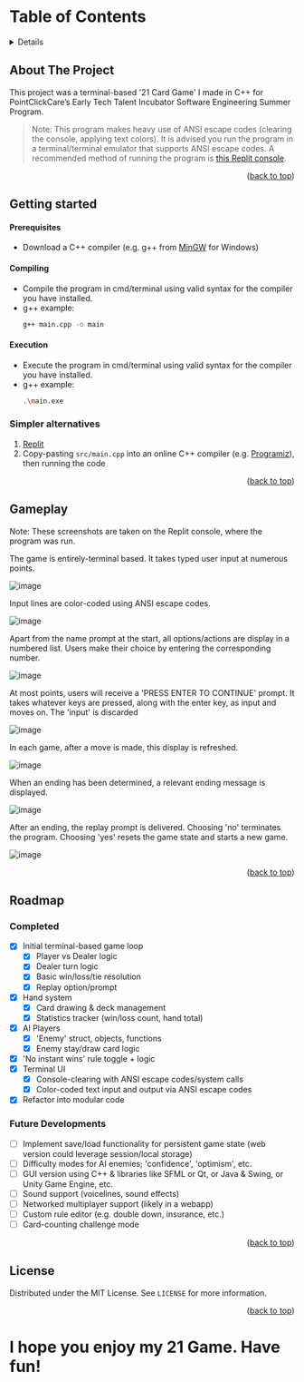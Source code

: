 <a id="readme-top"></a>
<!-- TABLE OF CONTENTS -->
# Table of Contents
<details>
  <ol>
    <li><a href="#about-the-project">About The Project</a></li>
    <li><a href="#getting-started">Getting Started</a></li>
    <li><a href="#gameplay">Gameplay</a></li>
    <li><a href="#roadmap">Roadmap</a></li>
    <li><a href="#license">License</a></li>
  </ol>
</details>

## About The Project
This project was a terminal-based '21 Card Game' I made in C++ for PointClickCare’s Early Tech Talent Incubator Software Engineering Summer Program.

> Note: This program makes heavy use of ANSI escape codes (clearing the console, applying text colors). It is advised you run the program in a terminal/terminal emulator that supports ANSI escape codes. 
> A recommended method of running the program is [this Replit console](https://replit.com/@teddycitroos/21-Game?v=1).

<p align="right">(<a href="#readme-top">back to top</a>)</p>

## Getting started
#### Prerequisites
* Download a C++ compiler (e.g. g++ from [MinGW](https://github.com/niXman/mingw-builds-binaries/releases) for Windows)

#### Compiling
* Compile the program in cmd/terminal using valid syntax for the compiler you have installed.
* g++ example:
  ```sh
  g++ main.cpp -o main
  ```

#### Execution
* Execute the program in cmd/terminal using valid syntax for the compiler you have installed.
* g++ example:
  ```sh
  .\main.exe
  ```

### Simpler alternatives
1. [Replit](https://replit.com/@teddycitroos/21-Game?v=1)
2. Copy-pasting ```src/main.cpp``` into an online C++ compiler (e.g. [Programiz](https://www.programiz.com/cpp-programming/online-compiler/)), then running the code

<p align="right">(<a href="#readme-top">back to top</a>)</p>

## Gameplay
Note: These screenshots are taken on the Replit console, where the program was run.

The game is entirely-terminal based. It takes typed user input at numerous points.

![image](https://github.com/user-attachments/assets/0f6c73df-4e2a-4572-8628-9bb1d48e38b8)

Input lines are color-coded using ANSI escape codes.

![image](https://github.com/user-attachments/assets/31ec0f4b-a22f-484b-89d9-7f5275d384b4)

Apart from the name prompt at the start, all options/actions are display in a numbered list. Users make their choice by entering the corresponding number.

![image](https://github.com/user-attachments/assets/d95d2f10-2eaf-4a55-aba2-d497e0f0211a)

At most points, users will receive a 'PRESS ENTER TO CONTINUE' prompt. It takes whatever keys are pressed, along with the enter key, as input and moves on. The 'input' is discarded

![image](https://github.com/user-attachments/assets/33df49df-7452-4e24-ad8d-282793e048e2)

In each game, after a move is made, this display is refreshed.

![image](https://github.com/user-attachments/assets/cabd3ee6-2ebd-4a1b-a2e0-d3c8511cbd38)

When an ending has been determined, a relevant ending message is displayed.

![image](https://github.com/user-attachments/assets/aed6b228-d2ca-4080-87f8-8b02007a42e3)

After an ending, the replay prompt is delivered. Choosing 'no' terminates the program. Choosing 'yes' resets the game state and starts a new game.

![image](https://github.com/user-attachments/assets/30a007ff-d1ae-4b76-8491-1587620b4dad)

<p align="right">(<a href="#readme-top">back to top</a>)</p>

<!-- ROADMAP -->
## Roadmap
### Completed
- [x] Initial terminal-based game loop
  - [x] Player vs Dealer logic
  - [x] Dealer turn logic
  - [x] Basic win/loss/tie resolution
  - [x] Replay option/prompt
- [x] Hand system
  - [x] Card drawing & deck management
  - [x] Statistics tracker (win/loss count, hand total)
- [x] AI Players
  - [x] 'Enemy' struct, objects, functions
  - [x] Enemy stay/draw card logic 
- [x] 'No instant wins' rule toggle + logic
- [x] Terminal UI
  - [x] Console-clearing with ANSI escape codes/system calls
  - [x] Color-coded text input and output via ANSI escape codes
- [x] Refactor into modular code

### Future Developments
- [ ] Implement save/load functionality for persistent game state (web version could leverage session/local storage)
- [ ] Difficulty modes for AI enemies; 'confidence', 'optimism', etc.
- [ ] GUI version using C++ & libraries like SFML or Qt, or Java & Swing, or Unity Game Engine, etc.
- [ ] Sound support (voicelines, sound effects)  
- [ ] Networked multiplayer support (likely in a webapp)
- [ ] Custom rule editor (e.g. double down, insurance, etc.)  
- [ ] Card-counting challenge mode

<p align="right">(<a href="#readme-top">back to top</a>)</p>

<!-- LICENSE -->
## License

Distributed under the MIT License. See `LICENSE` for more information.

<p align="right">(<a href="#readme-top">back to top</a>)</p>

# I hope you enjoy my 21 Game. Have fun!
